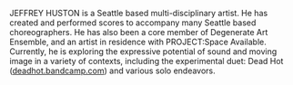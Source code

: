 JEFFREY HUSTON is a Seattle based multi-disciplinary artist. He has created and performed scores to accompany many Seattle based choreographers. He has also been a core member of Degenerate Art Ensemble, and an artist in residence with PROJECT:Space Available. Currently, he is exploring the expressive potential of sound and moving image in a variety of contexts, including the experimental duet: Dead Hot ([deadhot.bandcamp.com](http://deadhot.bandcamp.com "http://deadhot.bandcamp.com")) and various solo endeavors. 
